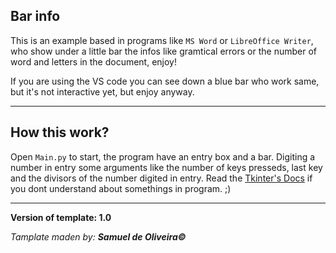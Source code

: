 ## Bar info
This is an example based in programs like ```MS Word``` or
```LibreOffice Writer```, who show under a little bar the infos
like gramtical errors or the number of word and letters in
the document, enjoy!

If you are using the VS code you can see down a blue bar who work same, but it's
not interactive yet, but enjoy anyway.

---
## How this work?
Open ```Main.py``` to start, the program have an entry box and
a bar. Digiting a number in entry some arguments like the number
of keys presseds, last key and the divisors of the number digited
in entry. Read the [Tkinter's Docs](https://tkdocs.com/tutorial/index.html)
if you dont understand about somethings in program. ;) 

---
**Version of template: 1.0**

*Tamplate maden by: **Samuel de Oliveira©***
